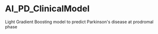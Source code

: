 # AI_PD_ClinicalModel
Light Gradient Boosting model to predict Parkinson's disease at prodromal phase
